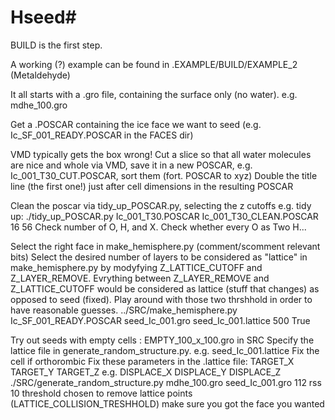 # Hseed# 

BUILD is the first step.

A working (?) example can be found in .EXAMPLE/BUILD/EXAMPLE_2 (Metaldehyde)

It all starts with a .gro file, containing the surface only (no water). e.g. mdhe_100.gro

 Get a .POSCAR containing the ice face we want to seed (e.g. Ic_SF_001_READY.POSCAR in the FACES dir)

 VMD typically gets the box wrong! Cut a slice so that all water molecules are nice and whole via VMD, 
 save it in a new POSCAR, e.g. Ic_001_T30_CUT.POSCAR, sort them (fort. POSCAR to xyz)
 Double the title line (the first one!) just after cell dimensions in the resulting POSCAR

 Clean the poscar via tidy_up_POSCAR.py, selecting the z cutoffs
 e.g. tidy up: ./tidy_up_POSCAR.py Ic_001_T30.POSCAR Ic_001_T30_CLEAN.POSCAR 16 56
 Check number of O, H, and X. Check whether every O as Two H...

 Select the right face in make_hemisphere.py (comment/scomment relevant bits)
 Select the desired number of layers to be considered as "lattice" in make_hemisphere.py 
 by modyfying Z_LATTICE_CUTOFF and Z_LAYER_REMOVE. Evrything between Z_LAYER_REMOVE and Z_LATTICE_CUTOFF would 
 be considered as lattice (stuff that changes) as opposed to seed (fixed). Play around with those 
 two thrshhold in order to have reasonable guesses.
 ../SRC/make_hemisphere.py Ic_SF_001_READY.POSCAR seed_Ic_001.gro seed_Ic_001.lattice 500 True

 Try out seeds with empty cells : EMPTY_100_x_100.gro in SRC
 Specify the lattice file in generate_random_structure.py. e.g. seed_Ic_001.lattice
 Fix the cell if orthorombic
 Fix these parameters in the .lattice file:
 TARGET_X TARGET_Y TARGET_Z e.g. 
 DISPLACE_X DISPLACE_Y DISPLACE_Z
 ./SRC/generate_random_structure.py mdhe_100.gro seed_Ic_001.gro 112 rss 10
 threshold chosen to remove lattice points (LATTICE_COLLISION_TRESHHOLD)
 make sure you got the face you wanted
